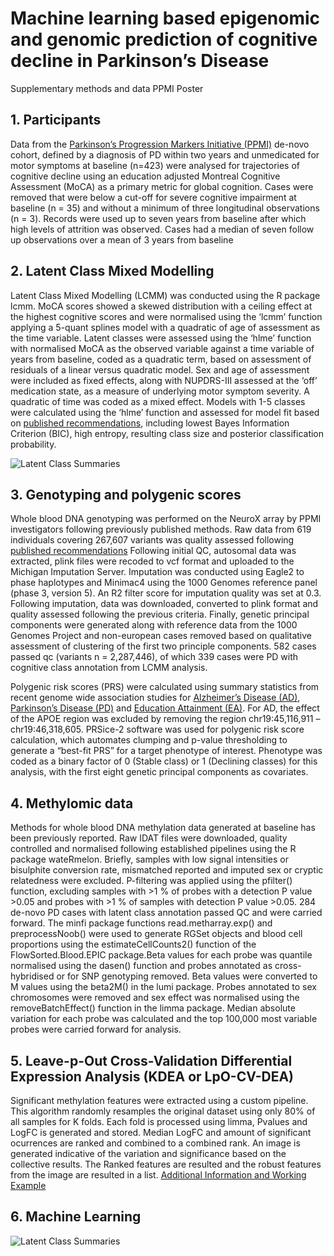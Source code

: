 # Machine learning based epigenomic and genomic prediction of cognitive decline in Parkinson’s Disease
Supplementary methods and data PPMI Poster

## 1.	Participants
Data from the [Parkinson’s Progression Markers Initiative (PPMI)](https://www.ppmi-info.org/) de-novo cohort, defined by a diagnosis of PD within two years and unmedicated for motor symptoms at baseline (n=423) were analysed for trajectories of cognitive decline using an education adjusted Montreal Cognitive Assessment (MoCA) as a primary metric for global cognition. Cases were removed that were below a cut-off for severe cognitive impairment at baseline (n = 35) and without a minimum of three longitudinal observations (n = 3). Records were used up to seven years from baseline after which high levels of attrition was observed. Cases had a median of seven follow up observations over a mean of 3 years from baseline

## 2.	Latent Class Mixed Modelling 
Latent Class Mixed Modelling (LCMM) was conducted using the R package lcmm. MoCA scores showed a skewed distribution with a ceiling effect at the highest cognitive scores and were normalised using the ‘lcmm’ function applying a 5-quant splines model with a quadratic of age of assessment as the time variable. Latent classes were assessed using the ‘hlme’ function with normalised MoCA as the observed variable against a time variable of years from baseline, coded as a quadratic term, based on assessment of residuals of a linear versus quadratic model. Sex and age of assessment were included as fixed effects, along with NUPDRS-III assessed at the ‘off’ medication state, as a measure of underlying motor symptom severity. A quadratic of time was coded as a mixed effect. Models with 1-5 classes were calculated using the ‘hlme’ function and assessed for model fit based on [published recommendations](https://www.tandfonline.com/doi/full/10.1080/10705511.2016.1247646), including lowest Bayes Information Criterion (BIC), high entropy, resulting class size and posterior classification probability. 

![Latent Class Summaries](https://github.com/JoshHarveyGit/ECD-Poster/blob/main/figures/LatentClassSummary.png?raw=true)


## 3.	Genotyping and polygenic scores
Whole blood DNA genotyping was performed on the NeuroX array by PPMI investigators following previously published methods. Raw data from 619 individuals covering 267,607 variants was quality assessed following [published recommendations](https://www.ncbi.nlm.nih.gov/pmc/articles/PMC6001694/) Following initial QC, autosomal data was extracted, plink files were recoded to vcf format and uploaded to the Michigan Imputation Server. Imputation was conducted using Eagle2 to phase haplotypes and Minimac4 using the 1000 Genomes reference panel (phase 3, version 5). An R2 filter score for imputation quality was set at 0.3. Following imputation, data was downloaded, converted to plink format and quality assessed following the previous criteria. Finally, genetic principal components were generated along with reference data from the 1000 Genomes Project and non-european cases removed based on qualitative assessment of clustering of the first two principle components. 582 cases passed qc (variants n = 2,287,446), of which 339 cases were PD with cognitive class annotation from LCMM analysis. 

Polygenic risk scores (PRS) were calculated using summary statistics from recent genome wide association studies for [Alzheimer’s Disease (AD)](https://www.nature.com/articles/s41588-019-0358-2), [Parkinson’s Disease (PD)](https://pubmed.ncbi.nlm.nih.gov/28892059/) and [Education Attainment (EA)](https://www.nature.com/articles/s41588-018-0147-3). For AD, the effect of the APOE region was excluded by removing the region chr19:45,116,911 – chr19:46,318,605. PRSice-2 software was used for polygenic risk score calculation, which automates clumping and p-value thresholding to generate a “best-fit PRS” for a target phenotype of interest. Phenotype was coded as a binary factor of 0 (Stable class) or 1 (Declining classes) for this analysis, with the first eight genetic principal components as covariates. 

## 4.	Methylomic data
Methods for whole blood DNA methylation data generated at baseline has been previously reported. Raw IDAT files were downloaded, quality controlled and normalised following established pipelines using the R package wateRmelon. Briefly, samples with low signal intensities or bisulphite conversion rate, mismatched reported and imputed sex or cryptic relatedness were excluded. P-filtering was applied using the pfilter() function, excluding samples with  >1 % of probes with a detection P value >0.05 and probes with >1 % of samples with detection P value >0.05. 284 de-novo PD cases with latent class annotation passed QC and were carried forward. The minfi package functions read.metharray.exp() and preprocessNoob() were used to generate RGSet objects and blood cell proportions using the estimateCellCounts2() function of the FlowSorted.Blood.EPIC package.Beta values for each probe was quantile normalised using the dasen() function and probes annotated as cross-hybridised or for SNP genotyping removed. Beta values were converted to M values using the beta2M() in the lumi package. Probes annotated to sex chromosomes were removed and sex effect was normalised using the removeBatchEffect() function in the limma package. Median absolute variation for each probe was calculated and the top 100,000 most variable probes were carried forward for analysis. 

## 5. Leave-p-Out Cross-Validation Differential Expression Analysis (KDEA or LpO-CV-DEA)
Significant methylation features were extracted using a custom pipeline. This algorithm randomly resamples the original dataset using only 80% of all samples for K folds. Each fold is processed using limma, Pvalues and LogFC is generated and stored. Median LogFC and amount of significant ocurrences are ranked and combined to a combined rank. An image is generated indicative of the variation and significance based on the collective results. The Ranked features are resulted and the robust features from the image are resulted in a list.
[Additional Information and Working Example](https://github.com/Rrtk2/RRtest/blob/master/docs/KDEA.md) 

## 6. Machine Learning
![Latent Class Summaries](https://github.com/JoshHarveyGit/ECD-Poster/blob/main/figures/Workflowv4.png?raw=true)
